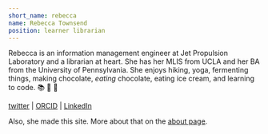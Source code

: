```yaml
---
short_name: rebecca
name: Rebecca Townsend
position: learner librarian
---
```

Rebecca is an information management engineer at Jet Propulsion Laboratory and a librarian at heart. She has her MLIS from UCLA and her BA from the University of Pennsylvania. She enjoys hiking, yoga, fermenting things, making chocolate, *eating* chocolate, eating ice cream, and learning to code.
:books: :icecream: :panda_face:

[twitter](https://twitter.com/rmtowns) \| [ORCID](https://orcid.org/0000-0002-6313-2110) \| [LinkedIn](https://www.linkedin.com/in/rebecca-mary-townsend/)

Also, she made this site. More about that on the [about page]({{site.baseurl}}/about.html).
